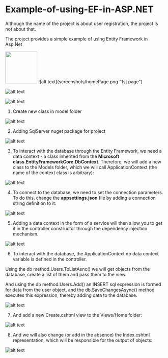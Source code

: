 # Example-of-using-EF-in-ASP.NET
Although the name of the project is about user registration, the project is not about that.

The project provides a simple example of using Entity Framework in Asp.Net

<img src="screenshots/homePage.png" width="100"/>
![alt text](screenshots/homePage.png "1st page")

![alt text](screenshots/addDataPage.png "2nd page")

![alt text](screenshots/Screenshot_1.png "After adding")

1. Create new class in model folder

![alt text](screenshots/1.png "1")

2. Adding SqlServer nuget package for project

![alt text](screenshots/2.png "2")

3. To interact with the database through the Entity Framework, we need a data context - a class inherited from the **Microsoft class.EntityFrameworkCore.DbContext**. Therefore, we will add a new class to the Models folder, which we will call ApplicationContext (the name of the context class is arbitrary):

![alt text](screenshots/3.png "3")

4. To connect to the database, we need to set the connection parameters. To do this, change the **appsettings.json** file by adding a connection string definition to it:

![alt text](screenshots/4.png "4")

5. Adding a data context in the form of a service will then allow you to get it in the controller constructor through the dependency injection mechanism.

![alt text](screenshots/5.png "5")

6. To interact with the database, the ApplicationContext db data context variable is defined in the controller.

Using the db method.Users.ToListAsnc() we will get objects from the database, create a list of them and pass them to the view.

And using the db method.Users.Add() an INSERT sql expression is formed for data from the user object, and the db.SaveChangesAsync() method executes this expression, thereby adding data to the database.

![alt text](screenshots/6.png "6")

7. And add a new Create.cshtml view to the Views/Home folder:

![alt text](screenshots/7.png "7")

8. And we will also change (or add in the absence) the Index.cshtml representation, which will be responsible for the output of objects:

![alt text](screenshots/8.png "8")
